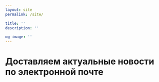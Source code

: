 ```yaml
---
layout: site
permalink: /site/

title: ''
description: ''

og-image: ''
---
```


# Доставляем актуальные новости по электронной почте

